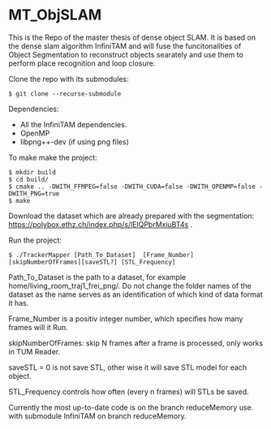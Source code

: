 # MT_ObjSLAM

This is the Repo of the master thesis of dense object SLAM. It is based on the dense slam algorithm InfiniTAM and will fuse the funcitonalities of Object Segmentation to reconstruct objects searately and use them to perform place recognition and loop closure.

Clone the repo with its submodules: 
```
$ git clone --recurse-submodule
```
Dependencies:
- All the InfiniTAM dependencies.
- OpenMP
- libpng++-dev (if using png files)

To make make the project:

```
$ mkdir build
$ cd build/
$ cmake .. -DWITH_FFMPEG=false -DWITH_CUDA=false -DWITH_OPENMP=false -DWITH_PNG=true
$ make
```

Download the dataset which are already prepared with the segmentation: https://polybox.ethz.ch/index.php/s/lElQPbrMxiuBT4s .

Run the project:
``` 
$ ./TrackerMapper [Path_To_Dataset]  [Frame_Number] [skipNumberOfFrames][saveSTL?] [STL_Frequency]
```
Path_To_Dataset is the path to a dataset, for example home/living_room_traj1_frei_png/. Do not change the folder names of the dataset as the name serves as an identification of which kind of data format it has.

Frame_Number is a positiv integer number, which specifies how many frames will it Run.

skipNumberOfFrames: skip N frames after a frame is processed, only works in TUM Reader.

saveSTL = 0 is not save STL, other wise it will save STL model for each object.

STL_Frequency controls how often (every n frames) will STLs be saved.

Currently the most up-to-date code is on the branch reduceMemory use. with submodule InfiniTAM on branch reduceMemory.
